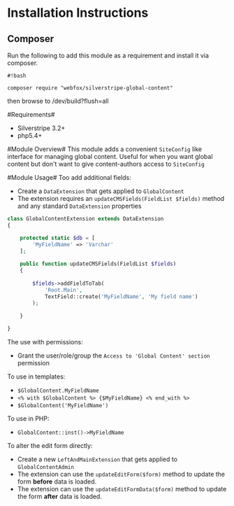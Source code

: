 # Installation Instructions #
## Composer ##
Run the following to add this module as a requirement and install it via composer.

```
#!bash

composer require "webfox/silverstripe-global-content"
```
then browse to /dev/build?flush=all


#Requirements#
* Silverstripe 3.2+
* php5.4+ 

#Module Overview#
This module adds a convenient `SiteConfig` like interface for managing global content.
 Useful for when you want global content but don't want to give content-authors access to `SiteConfig`
 
#Module Usage#
Too add additional fields:
* Create a `DataExtension` that gets applied to `GlobalContent`
* The extension requires an `updateCMSFields(FieldList $fields)` method and any standard `DataExtension` properties 

```php
class GlobalContentExtension extends DataExtension 
{

    protected static $db = [
        'MyFieldName' => 'Varchar'
    ];
    
    public function updateCMSFields(FieldList $fields)
    {
    
        $fields->addFieldToTab(
            'Root.Main', 
            TextField::create('MyFieldName', 'My field name')
        );
    
    }

}
```

The use with permissions:
* Grant the user/role/group the `Access to 'Global Content' section` permission

To use in templates:
* `$GlobalContent.MyFieldName`
* `<% with $GlobalContent %> {$MyFieldName} <% end_with %>`
* `$GlobalContent('MyFieldName')`

To use in PHP:
* `GlobalContent::inst()->MyFieldName`

To alter the edit form directly:
* Create a new `LeftAndMainExtension` that gets applied to `GlobalContentAdmin`
* The extension can use the `updateEditForm($form)` method to update the form **before** data is loaded.
* The extension can use the `updateEditFormData($form)` method to update the form **after** data is loaded.
